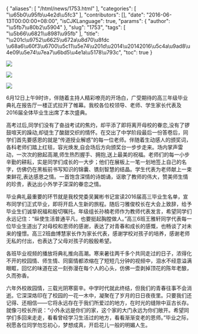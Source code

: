 {
    "aliases": [
        "/html/news/1753.html"
    ],
    "categories": [
        "\u65b0\u95fb\u4e2d\u5fc3"
    ],
    "contributors": [],
    "date": "2016-06-13T00:00:00+08:00",
    "isCJKLanguage": true,
    "params": {
        "author": "\u5fb7\u80b2\u5904"
    },
    "slug": "1753",
    "tags": [
        "\u5b66\u6821\u8981\u95fb"
    ],
    "title": "\u201c\u9752\u6625\u672a\u8d70\u8fdc \u68a6\u60f3\u6700\u5c11\u5e74\u201d\u2014\u20142016\u5c4a\u9ad8\u4e09\u5e74\u7ea7\u6bd5\u4e1a\u5178\u793c",
    "toc": true
}

![](https://cdn.tfls.online/mirror/full/64b85019ce6bec6ef21cec1db57c9446fa9936c7.jpg)




![](https://cdn.tfls.online/mirror/full/b73abdc6c0d5864ff9e70d840e09c3cf5df56889.jpg)




![](https://cdn.tfls.online/mirror/full/16f5880389f3c5139a56a7cac517b2bc47d6d8e3.jpg)







6月12日上午9时许，伴随着主持人精彩嘹亮的开场白，广受期待的高三年级毕业典礼在报告厅一楼正式拉开了帷幕。我校各位校领导、老师、学生家长代表及2016届全体毕业生出席了本次盛典。




高考过后,同学们没有了奋战考试的焦灼，却平添了即将离开母校的眷恋,没有了锣鼓喧天的躁动,却徒生了酸甜交织的情怀。在交出了中学阶段最后一份答卷后，同学们首先要感恩的就是“传道授业解惑”的每一位老师。伴随着生动感人的颁奖词，各科老师们踏上红毯，容光焕发,自会场后方向颁奖台一步步走来。场内掌声雷动，一次次的掀起高潮,师生热烈握手、拥抱,送上最美的祝福。老师们的每一小步辛勤的耕耘，实是同学们成长的一大步；他们在展板上一笔一划地签上自己的名字，仿佛仍在黑板前书写知识的锦囊、镌刻智慧的结晶。学生代表为老师献上一束束鲜花,表达感恩之情。一首饱含深情的诗朗诵，讴歌了教师的伟大，赞美师生情的珍贵，表达出小外学子深深的眷恋之情。




毕业典礼最重要的环节就是我校党委吴翼彬书记宣读2016届高三毕业生名单，宣布同学们正式毕业，即将开启人生新的旅程。随后刁雅俊校长在大会上致辞，给予毕业生们诚挚祝福和殷切嘱托。年级组长孙楠老师作为教师代表发言，希望同学们永远记住：“纵使生活普通平凡，也要挺起胸膛做人。”高三6班王雅轩同学代表每一位毕业生道出了对母校和恩师的感谢，表达了对青春和成长的感慨，也畅谈了对未来的憧憬。高三2班曲博慧家长作为家长代表，感谢学校对孩子的培养，感谢老师无私的付出，也表达了父母对孩子的殷殷希望。




各班毕业视频的播放将典礼推向高潮。寒来暑往两千多个共同走过的日子，浓得化不开的校园情、师生情、同窗情都浓缩在了短短几分钟的视频中，泪水不经意溢满眼眶，回忆的味道在这一刻弥漫在每个人的心头，仿佛一壶剥掉顶花的陈年老酿，久而弥香。




六年外校故园情，三载光阴寒窗辛。中学时代就此终结，但我们的青春往事不会消逝。它深深烙印在了校园的一花一木中，凝聚在了岁月的日日夜夜里。只要我们还记得、还相信——它将永远存在于我们所爱过的地方，在时光的缝隙中亘古长存。就像刁校长所说：“小外永远是你们的家，这个家的大门永远为你们敞开。希望同学们多回来走走，看看曾经学习生活过的地方，看看渐渐变老的恩师。”毕业之际，祝愿各位同学勿忘初心，梦想成真，开启花儿一般的明媚人生。



